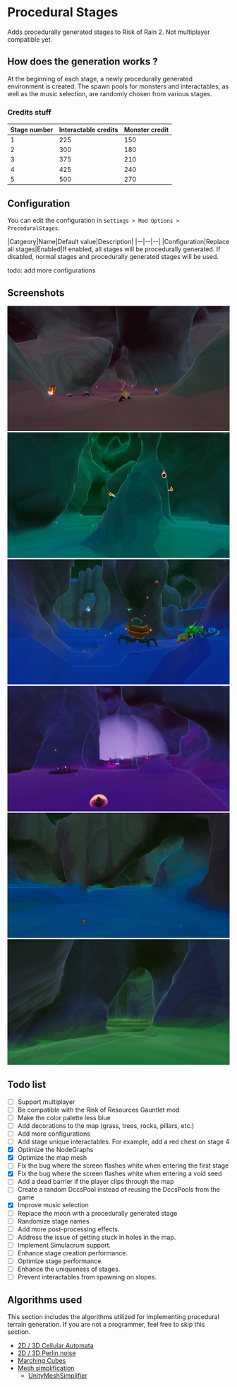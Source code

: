 # Procedural Stages

Adds procedurally generated stages to Risk of Rain 2. Not multiplayer compatible yet.

## How does the generation works ?
At the beginning of each stage, a newly procedurally generated environment is created. The spawn pools for monsters and interactables, as well as the music selection, are randomly chosen from various stages.

### Credits stuff
|Stage number|Interactable credits|Monster credit|
|--|--|--|
|1|225|150|
|2|300|180|
|3|375|210|
|4|425|240|
|5|500|270|

## Configuration

You can edit the configuration in `Settings > Mod Options > ProceduralStages`.

|Catgeory|Name|Default value|Description|
|--|--|--|
|Configuration|Replace all stages|Enabled|If enabled, all stages will be procedurally generated. If disabled, normal stages and procedurally generated stages will be used.

todo: add more configurations

## Screenshots

![Image1](https://raw.githubusercontent.com/Lawlzee/UnityMapGenerator/master/Mod/Images/1.1/Image1.png)
![Image2](https://raw.githubusercontent.com/Lawlzee/UnityMapGenerator/master/Mod/Images/1.1/Image2.png)
![Image4](https://raw.githubusercontent.com/Lawlzee/UnityMapGenerator/master/Mod/Images/1.1/Image4.png)
![Image5](https://raw.githubusercontent.com/Lawlzee/UnityMapGenerator/master/Mod/Images/1.1/Image5.png)
![Image6](https://raw.githubusercontent.com/Lawlzee/UnityMapGenerator/master/Mod/Images/1.1/Image6.png)
![Image3](https://raw.githubusercontent.com/Lawlzee/UnityMapGenerator/master/Mod/Images/1.1/Image8.png)

## Todo list
- [ ] Support multiplayer
- [ ] Be compatible with the Risk of Resources Gauntlet mod
- [ ] Make the color palette less blue
- [ ] Add decorations to the map (grass, trees, rocks, pillars, etc.)
- [ ] Add more configurations
- [ ] Add stage unique interactables. For example, add a red chest on stage 4
- [x] Optimize the NodeGraphs
- [x] Optimize the map mesh
- [ ] Fix the bug where the screen flashes white when entering the first stage
- [x] Fix the bug where the screen flashes white when entering a void seed
- [ ] Add a dead barrier if the player clips through the map
- [ ] Create a random DccsPool instead of reusing the DccsPools from the game
- [x] Improve music selection
- [ ] Replace the moon with a procedurally generated stage
- [ ] Randomize stage names
- [ ] Add more post-processing effects.
- [ ] Address the issue of getting stuck in holes in the map.
- [ ] Implement Simulacrum support.
- [ ] Enhance stage creation performance.
- [ ] Optimize stage performance.
- [ ] Enhance the uniqueness of stages.
- [ ] Prevent interactables from spawning on slopes.

## Algorithms used

This section includes the algorithms utilized for implementing procedural terrain generation. If you are not a programmer, feel free to skip this section.

- [2D / 3D Cellular Automata](https://www.youtube.com/watch?v=v7yyZZjF1z4&list=PLFt_AvWsXl0eZgMK_DT5_biRkWXftAOf9)
- [2D / 3D Perlin noise](https://en.wikipedia.org/wiki/Perlin_noise)
- [Marching Cubes](https://www.youtube.com/watch?v=M3iI2l0ltbE)
- [Mesh simplification](https://www.youtube.com/watch?v=biLY19kuGOs)
    - [UnityMeshSimplifier](https://github.com/Whinarn/UnityMeshSimplifier)